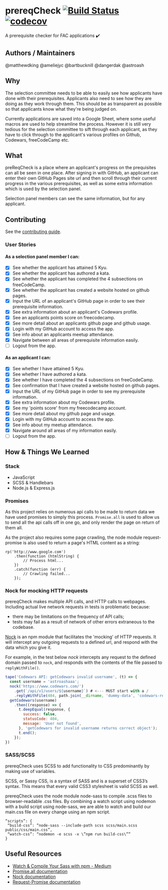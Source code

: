 # prereqCheck [![Build Status](https://travis-ci.org/foundersandcoders/prereq-check.svg?branch=master)](https://travis-ci.org/foundersandcoders/prereq-check) [![codecov](https://codecov.io/gh/ameliejyc/prereq-check/branch/master/graph/badge.svg)](https://codecov.io/gh/ameliejyc/prereq-check)
A prerequisite checker for FAC applications :heavy_check_mark:

## Authors / Maintainers
@matthewdking @ameliejyc @bartbucknill @dangerdak @astroash

## Why
The selection committee needs to be able to easily see how applicants have done with their prerequisites. Applicants also need to see how they are doing as they work through them. This should be as transparent as possible so that applicants know what they're being judged on.

Currently applications are saved into a Google Sheet, where some useful macros are used to help streamline the process. However it is still very tedious for the selection committee to sift through each applicant, as they have to click through to the applicant's various profiles on Github, Codewars, freeCodeCamp etc.

## What
preReqCheck is a place where an applicant's progress on the prequisites can all be seen in one place. After signing in with GitHub, an applicant can enter their own GitHub Pages site url and then scroll through their current progress in the various prerequisites, as well as some extra information which is used by
the selection panel.

Selection panel members can see the same information, but for any applicant.

## Contributing
See the [contributing guide](https://github.com/ameliejyc/prereq-check/blob/master/CONTRIBUTING.md).

### User Stories
#### As a selection panel member I can:
- [x] See whether the applicant has attained 5 Kyu.
- [x] See whether the applicant has authored a kata.
- [x] See whether the applicant has completed the 4 subsections on freeCodeCamp.
- [x] See whether the applicant has created a website hosted on github pages.
- [x] Input the URL of an applicant's GitHub page in order to see their prerequisite information.
- [x] See extra information about an applicant's Codewars profile.
- [x] See an applicants points score on freecodecamp.
- [x] See more detail about an applicants github page and github usage.
- [x] Login with my GitHub account to access the app.
- [x] See info about an applicants meetup attendance.
- [x] Navigate between all areas of prerequisite information easily.
- [ ] Logout from the app.

#### As an applicant I can:
- [x] See whether I have attained 5 Kyu.
- [x] See whether I have authored a kata.
- [x] See whether I have completed the 4 subsections on freeCodeCamp.
- [x] See confirmation that I have created a website hosted on github pages.
- [x] Input the URL of my GitHub page in order to see my prerequisite information.
- [x] See extra information about my Codewars profile.
- [x] See my 'points score' from my freecodecamp account.
- [x] See more detail about my github page and usage.
- [x] Login with my GitHub account to access the app.
- [x] See info about my meetup attendance.
- [x] Navigate around all areas of my information easily.
- [ ] Logout from the app.

## How & Things We Learned

### Stack
* JavaScript
* SCSS & Handlebars
* Node.js & Express.js

### Promises

As this project relies on numerous api calls to be made to return data we have used promises to simply this process. ```Promise.all``` is used to allow us to send all the api calls off in one go, and only render the page on return of them all.

As the project also requires some page crawling, the node module request-promise is also used to return a page's HTML content as a string:

```
rp('http://www.google.com')
    .then(function (htmlString) {
        // Process html...
    })
    .catch(function (err) {
        // Crawling failed...
    });
```

### Nock for mocking HTTP requests

prereqCheck makes multiple API calls, and HTTP calls to webpages. Including actual live network requests in tests is problematic because:

* there may be limitations on the frequency of API calls;
* tests may fail as a result of network of other errors extraneous to the codebase.

[Nock](https://github.com/node-nock/nock) is an npm module that facilitates the 'mocking' of HTTP requests.
It will intercept any outgoing requests to a defined url, and respond with the data which you give it.

For example, in the test below *nock* intercepts any request to the defined domain passed to ```nock```, and responds with the contents of the file passed to ```replyWithFile()```.
```js
tape('Codewars API: getCodewars invalid username', (t) => {
  const username = 'astroashaaa';
  nock('https://www.codewars.com/')
    .get(`/api/v1/users/${username}`) # <--- MUST start with a /
    .replyWithFile(404, path.join(__dirname, 'dummy-data', 'codewars-response-fail.json'));
  getCodewars(username)
    .then((response) => {
      t.deepEqual(response, {
        success: false,
        statusCode: 404,
        message: 'User not found',
      }, 'getCodewars for invalid username returns correct object');
      t.end();
    });
})
```

### SASS/SCSS

prereqCheck uses SCSS to add functionality to CSS predominantly by making use of variables.

SCSS, or Sassy CSS, is a syntax of SASS and is a superset of CSS3’s syntax. This means that every valid CSS3 stylesheet is valid SCSS as well.

prereqCheck uses the node module node-sass to compile .scss files to browser-readable .css files. By combining a watch script using nodemon with a build script using node-sass, we are able to watch and build our main.css file on every change using an npm script.

```
“scripts”: {
 “build-css”: “node-sass --include-path scss scss/main.scss public/css/main.css”,
 “watch-css”: “nodemon -e scss -x \”npm run build-css\””
}
```


## Useful Resources
* [Watch & Compile Your Sass with npm - Medium](https://medium.com/@brianhan/watch-compile-your-sass-with-npm-9ba2b878415b)
* [Promise.all documentation](https://developer.mozilla.org/en-US/docs/Web/JavaScript/Reference/Global_Objects/Promise/all)
* [Nock documentation](https://github.com/node-nock/nock)
* [Request-Promise documentation](https://github.com/request/request-promise)
